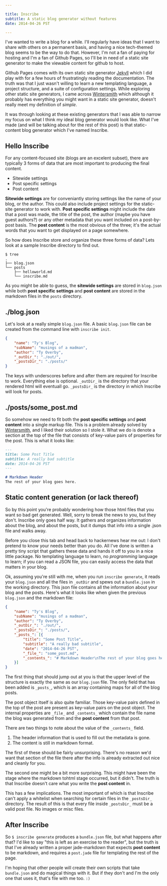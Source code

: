 ```yaml
---

title: Inscribe
subtitle: A static blog generator without features
date: 2014-04-26 PST

---
```


I've wanted to write a blog for a while.  I'll regularly have ideas that I want
to share with others on a permanent basis, and having a nice tech-themed blog
seems to be the way to do that.  However, I'm not a fan of paying for hosting
and I'm a fan of Github Pages, so I'll be in need of  a static site generator
to make the viewable content for github to host.

Github Pages comes with its own static site generator
[Jekyll](http://jekyllrb.com/) which I did play with for a few hours of
frustratingly reading the documentation.  The truth was that I just wasn't
willing to learn a new templating language, a project structure, and a suite
of configuration settings.  While exploring other static site generators, I
came across [Wintersmith](https://github.com/jnordberg/wintersmith) which although
it probably has everything you might want in a static site generator,
doesn't really meet my definition of _simple_.

It was through looking at these existing generators that I was able to narrow my
focus on what I think my ideal blog generator would look like.  What I've made
(and will be talking about for the rest of this post) is that static-content blog
generator which I've named Inscribe.

## Hello Inscribe

For any content-focused site (blogs are an excelent subset), there are typically
3 forms of data that are most important to producing the final content.
*  Sitewide settings
*  Post specific settings
*  Post content

__Sitewide settings__ are for conveniantly storing settings like the name of your blog, or
the author.  This could also include project settings for the static-site generator to work with.
__Post specific settings__ might include the date that a post was made, the title of the post,
the author (maybe you have guest authors?) or any other metadata that you want included on a
post-by-post basis.  The __post content__ is the most obvious of the three; it's the actual words that you want
to get displayed on a page somewhere.

So how does Inscribe store and organize these three forms of data?  Lets look at a sample Inscribe directory
to find out.

```
$ tree
.
├── blog.json
└── posts
    ├── helloworld.md
    └── inscribe.md

```

As you might be able to guess, the __sitewide settings__ are stored in `blog.json` while both __post specific settings__ and
__post content__ are stored in the markdown files in the `posts` directory.

## ./blog.json
Let's look at a really simple `blog.json` file.  A basic `blog.json` file can be created from the command
line with `inscribe init`.

```json
{
    "name": "Ty's Blog",
    "subName": "musings of a madman",
    "author": "Ty Overby",
    "_outDir_": "./out/",
    "_postsDir_": "./posts/"
}
```

The keys with underscores before and after them are required for Inscribe to work.  Everything else is optional.
`_outDir_` is the directory that your rendered html will eventuall go.  `_postsDir_` is the directory in which Inscribe will look for posts.

## ./posts/some_post.md
So somehow we need to fit both the __post specific settings__ and __post content__ into a single markup file.
This is a problem already solved by [Wintersmith](https://github.com/jnordberg/wintersmith), and I liked their
solution so I stole it.  What we do is denote a section at the top of the file that consists of key-value pairs
of properties for the post.
This is what it looks like:
```markdown
---
title: Some Post Title
subtitle: A really bad subtitle
date: 2014-04-26 PST
---

# Markdown Header
The rest of your blog goes here.
```

## Static content generation (or lack thereof)
So by this point you're probably wondering how those html files that you want so bad get generated.
Well, sorry to break the news to you, but they don't.
Inscribe only goes half way.  It gathers and organizes information about the blog, and about the posts,
but it dumps that info into a single .json file and walks away.

Before you close this tab and head back to hackernews hear me out:  I don't pretend to know your needs
better than you do.  All I've done is written a pretty tiny script that gathers these data and hands
it off to you in a nice little package.  No templating language to learn, no _programming_ language to
learn; if you can read a JSON file, you can easily access the data that matters in your blog.

Ok, assuming you're still with me, when you run `inscribe generate`, it reads your `blog.json` and all the
files in `_outDir` and spews out a `bundle.json` in the working directory.  This json file contains
all the information about your blog and the posts.  Here's what it looks like when given the previous `blog.json`
and the markdown file:

```json
{
    "name": "Ty's Blog",
    "subName": "musings of a madman",
    "author": "Ty Overby",
    "_outDir_": "./out/",
    "_postsDir_": "./posts/",
    "_posts_": [{
        "title": "Some Post Title",
        "subtitle": "A really bad subtitle",
        "date": "2014-04-26 PST",
        "_file_": "some_post.md",
        "_contents_": "# Markdown Header\nThe rest of your blog goes here."
    }]
}
```
The first thing that should jump out at you is that the upper level of the structure is exactly the same
as our `blog.json` file.  The only field that has been added is `_posts_`, which is an array containing
maps for all of the blog posts.

The post object itself is also quite familiar.  Those key-value pairs defined in the top of the post are
present as key-value pairs on the post object.  The internal properties are `_file_` and `_contents_` which
contain the file name the blog was generated from and the __post content__ from that post.

There are two things to note about the value of the  `_contents_` field.

1. The header information that is used to fill out the metadata is gone.
2. The content is still in markdown format.

The first of these should be fairly unsurprising.  There's no reason we'd want that section of the file there after
the info is already extracted out nice and cleanly for you.

The second one might be a bit more surprising.  This might have been the stage where the markdown
tohtml stage occurred, but it didn't.  The truth is that Inscribe doesn't care what you write the __post content__
in.

This has a few implications.  The most important of which is that Inscribe can't apply a whitelist when searching
for certain files in the `_postsDir_` directory.  The result of this is that every file inside `_postsDir_` must
be a valid post file.  No images or misc files.


## After Inscribe

So `$ inscribe generate` produces a `bundle.json` file, but what happens after that?  I'd like to say
"this is left as an exercise to the reader", but the truth is that I've already written a proper jade-markdown
that expects __post content__ to be markdown, and requires a `post.jade` file for templating the rest of the
page.

I'm hoping that other people will create their own scripts that take `bundle.json` and do magical things with it.
But if they don't and I'm the only one that uses it, that's file with me too. `:)`

